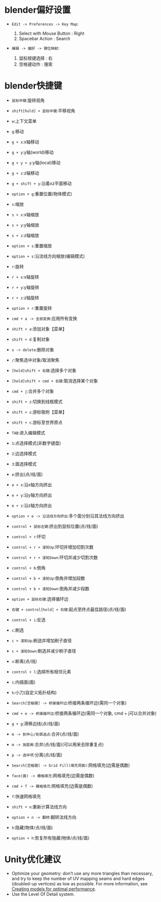 # blender偏好设置
* `Edit -> Preferences -> Key Map`:
  1. Select with Mouse Button : Right
  2. Spacebar Action : Search

* `编辑 -> 偏好 -> 键位映射`:
  1. 鼠标按键选择 : 右
  2. 空格键动作 : 搜索

# blender快捷键

* `鼠标中键`:旋转视角
* `shift[hold] + 鼠标中键`:平移视角

* `w`:上下文菜单

* `g`:移动
* `g + x`:x轴移动
* `g + y`:y轴(world)移动
* `g + y + y`:y轴(local)移动
* `g + z`:z轴移动
* `g + shift + y`:沿着xz平面移动
* `option + g`:重置位置(物体模式)
* `s`:缩放
* `s + x`:x轴缩放
* `s + y`:y轴缩放
* `s + z`:z轴缩放
* `option + s`:重置缩放
* `option + s`:沿法线方向缩放(编辑模式)
* `r`:旋转
* `r + x`:x轴旋转
* `r + y`:y轴旋转
* `r + z`:z轴旋转
* `option + r`:重置旋转
* `cmd + a -> 全部变换`:应用所有变换

* `shift + a`:添加对象【菜单】
* `shift + d`:复制对象
* `x -> delete`:删除对象
* `/`:聚焦选中对象/取消聚焦
* `[hold]shift + 右键`:选择多个对象 
* `[hold]shift + cmd + 右键`:取消选择某个对象
* `cmd + j`:合并多个对象
* `shift + z`:切换到线框模式

* `shift + s`:游标吸附【菜单】
* `shift + c`:游标至世界原点

* `TAB`:进入编辑模式
* `1`:点选择模式(非数字键盘)
* `2`:边选择模式
* `3`:面选择模式
* `e`:挤出(点/线/面)
* `e + x`:沿x轴方向挤出
* `e + y`:沿y轴方向挤出
* `e + z`:沿z轴方向挤出
* `option + e -> 沿法线方向挤出`:多个面分别沿其法线方向挤出
* `control + 鼠标左键`:挤出到鼠标位置(点/线/面)
* `control + r`:环切
* `control + r + 滚轮Up`:环切并增加切割次数
* `control + r + 滚轮Down`:环切并减少切割次数
* `control + b`:倒角
* `control + b + 滚轮Up`:倒角并增加段数
* `control + b + 滚轮Down`:倒角并减少段数
* `option + 鼠标右键`:选择循环边
* `右键 + control[hold] + 右键`:起点至终点最佳路径(点/线/面)
* `control + i`:反选
* `c`:刷选
* `c + 滚轮Up`:刷选并增加刷子直径
* `c + 滚轮Down`:刷选并减少刷子直径
* `v`:断离(点/线)
* `control + l`:选择所有相邻元素
* `i`:内插面(面)
* `k`:小刀(自定义拓扑结构)
* `Search[空格键] -> 桥接循环边`:桥接两条循环边(需同一个对象)
* `cmd + e -> 桥接循环边`:桥接两条循环边(需同一个对象, cmd + j可以合并对象)
* `g + g`:滑移边线(点/线/面)
* `m -> 到中心/到首选点`:合并(点/线/面)
* `m -> 按距离`:合并(点/线/面)(可以用来去除重复点)
* `p -> 选中项`:分离(点/线/面)
* `Search[空格键] -> Grid Fill(填充洞面)`:网格填充(边需是偶数)
* `face(面) -> 栅格填充`:网格填充(边需是偶数)
* `cmd + f -> 栅格填充`:网格填充(边需是偶数)
* `f`:快速网格填充
* `shift + n`:重新计算法线方向
* `option + n -> 翻转`:翻转法线方向
* `h`:隐藏(物体/点/线/面)
* `option + h`:恢复所有隐藏(物体/点/线/面)

# Unity优化建议
* Optimize your geometry: don’t use any more triangles than necessary, and try to keep the number of UV mapping seams and hard edges (doubled-up vertices) as low as possible. For more information, see [Creating models for optimal performance](https://docs.unity3d.com/2022.3/Documentation/Manual/ModelingOptimizedCharacters.html).
* Use the Level Of Detail system.
